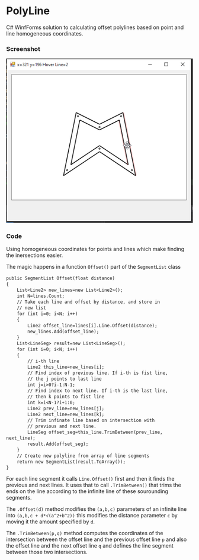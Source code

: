 # PolyLine

C# WinfForms solution to calculating offset polylines based on point and line homogeneous coordinates.

### Screenshot

![scr](screenshot.png)

### Code

Using homogeneous coordinates for points and lines which make finding the inersections easier.

The magic happens in a function `Offset()` part of the `SegmentList` class

```
public SegmentList Offset(float distance)
{
    List<Line2> new_lines=new List<Line2>();
    int N=lines.Count;
    // Take each line and offset by distance, and store in
    // new list
    for (int i=0; i<N; i++)
    {
        Line2 offset_line=lines[i].Line.Offset(distance);
        new_lines.Add(offset_line);
    }
    List<LineSeg> result=new List<LineSeg>();
    for (int i=0; i<N; i++)
    {
        // i-th line
        Line2 this_line=new_lines[i];
        // Find index of previous line. If i-th is fist line,
        // the j points to last line
        int j=i>0?i-1:N-1;
        // Find index to next line. If i-th is the last line,
        // then k points to fist line
        int k=i<N-1?i+1:0;
        Line2 prev_line=new_lines[j];
        Line2 next_line=new_lines[k];
        // Trim infinate line based on intersection with
        // previous and next line.
        LineSeg offset_seg=this_line.TrimBetween(prev_line, next_line);
        result.Add(offset_seg);
    }
    // Create new polyline from array of line segments
    return new SegmentList(result.ToArray());
}
```

For each line segment it calls `Line.Offset()` first and then it finds the previous and next lines. It uses that to call `.TrimBetween()` that trims the ends on the line according to the infinite line of these sourounding segments.

The `.Offset(d)` method modifies the `(a,b,c)` parameters of an infinite line into `(a,b,c + d*√(a^2+b^2))` this modifies the distance parameter `c` by moving it the amount specified by `d`.

The `.TrimBetween(p,q)` method computes the coordinates of the intersection between the offset line and the previous offset line `p` and also the offset line and the next offset line `q` and defines the line segment between those two intersections.
